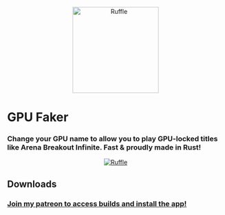 
<p align="center">
  <a href="https://www.patreon.com/fredol"><img width="200px" alt="Ruffle" src="https://github.com/Fredolx/gpu-faker/blob/main/app-icon.png?raw=true" /></a>
</p>

# GPU Faker
### Change your GPU name to allow you to play GPU-locked titles like Arena Breakout Infinite. Fast & proudly made in Rust!

<p align="center">
<a href="https://www.patreon.com/fredol"><img alt="Ruffle" src="https://github.com/Fredolx/gpu-faker/blob/main/screenshot.png?raw=true" /></a>
</p>

## Downloads
### [Join my patreon to access builds and install the app!](https://www.patreon.com/fredol)

